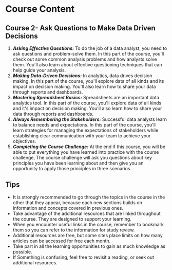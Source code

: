 # Course Content

## Course 2- Ask Questions to Make Data Driven Decisions

1. **_Asking Effective Questions:_**
   To do the job of a data analyst, you need to ask questions and problem-solve them. In this part of the course, you'll check out some common analysis problems and how analysts solve them. You'll also learn about effective questioning techniques that can help guide your analysis.
2. **_Making Data-Driven Decisions:_**
   In analytics, data drives decision making. In this part of the course, you'll explore data of all kinds and its impact on decision making. You'll also learn how to share your data through reports and dashboards.
3. **_Mastering Spreadsheet Basics:_**
   Spreadsheets are an important data analytics tool. In this part of the course, you'll explore data of all kinds and it's impact on decision making. You'll also learn how to share your data through reports and dashboards.
4. **_Always Remembering the Stakeholders:_**
   Successful data analysts learn to balance needs and expectations. In this part of the course, you'll learn strategies for managing the expectations of stakeholders while establishing clear communication with your team to achieve your objectives.
5. **_Completing the Course Challenge:_**
   At the end if this course, you will be able to put everything you have learned into practice with the course challenge, The course challenge will ask you questions about key principles you have been learning about and then give you an opportunity to apply those principles in three scenarios.

## Tips

- It is strongly recommended to go through the topics in the course in the other that they appear, because each new sections builds on information and concepts covered in previous ones.
- Take advantage of the additional resources that are linked throughout the course. They are designed to support your learning.
- When you encounter useful links in the course, remember to bookmark them so you can refer to the information for study review.
- Additional resources are free, but some sites place limits on how many articles can be accessed for free each month.
- Take part in all the learning opportunities to gain as much knowledge as possible.
- If Something is confusing, feel free to revisit a reading, or seek out additional resources.
